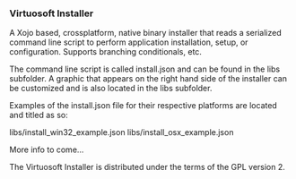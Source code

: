 ### Virtuosoft Installer
A Xojo based, crossplatform, native binary installer that reads a serialized command line script to perform application installation, setup, or configuration. Supports branching conditionals, etc. 

The command line script is called install.json and can be found in the libs subfolder. A graphic that appears on the right hand side of the installer can be customized and is also located in the libs subfolder.

Examples of the install.json file for their respective platforms are located and titled as so:

libs/install_win32_example.json
libs/install_osx_example.json

More info to come...

The Virtuosoft Installer is distributed under the terms of the GPL version 2.  
